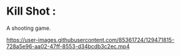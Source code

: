 # Kill Shot :
A shooting game.


https://user-images.githubusercontent.com/85361724/129471815-728a5e96-aa02-47ff-8553-d34bcdb3c2ec.mp4


